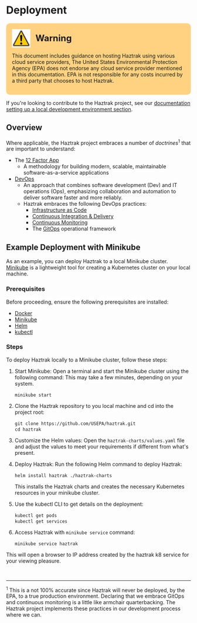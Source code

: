 # Deployment

<div style='background-color: rgba(255,165,0,0.49); border-radius: 10px; padding: 1rem;'>
    <img src="../assets/156px-Warning.svg" alt="Warning" style="vertical-align: middle; width: 50px; height: 50px;">
    <span style="font-size: 24px; font-weight: bold; vertical-align: middle; margin-left: 10px;" >Warning</span>
    <p>
        This document includes guidance on hosting Haztrak using various cloud service providers,
        The United States Environmental Protection Agency (EPA) does not endorse any cloud service provider
        mentioned in this documentation. EPA is not responsible for any costs incurred by a third party
        that chooses to host Haztrak.
    </p>
</div>

If you're looking to contribute to the Haztrak project,
see our [documentation setting up a local development environment section](../development/local-development.md).

## Overview

Where applicable, the Haztrak project embraces a number of _doctrines_<sup>1</sup> that are important to understand:

- The [12 Factor App](https://12factor.net/)
  - A methodology for building modern, scalable, maintainable software-as-a-service applications
- [DevOps](https://www.google.com/search?q=devops)
  - An approach that combines software development (Dev) and IT operations (Ops),
    emphasizing collaboration and automation to deliver software faster and more reliably.
  - Haztrak embraces the following DevOps practices:
    - [Infrastructure as Code](<https://www.google.com/search?q=infrastructure+as+code+(iac)>)
    - [Continuous Integration & Delivery](https://www.google.com/search?q=continuous+integration+and+continuous+delivery)
    - [Continuous Monitoring](https://www.google.com/search?q=continuous+monitoring)
    - The [GitOps](https://www.gitops.tech/) operational framework

## Example Deployment with Minikube

As an example, you can deploy Haztrak to a local Minikube cluster.
[Minikube](https://minikube.sigs.k8s.io/docs/start/) is a lightweight tool for creating a Kubernetes
cluster on your local machine.

### Prerequisites

Before proceeding, ensure the following prerequisites are installed:

- [Docker](https://docs.docker.com/get-docker/)
- [Minikube](https://minikube.sigs.k8s.io/docs/start/)
- [Helm](https://helm.sh/docs/intro/install/)
- [kubectl](https://kubernetes.io/docs/tasks/tools/install-kubectl/)

### Steps

To deploy Haztrak locally to a Minikube cluster, follow these steps:

1. Start Minikube: Open a terminal and start the Minikube cluster using the following command:
   This may take a few minutes, depending on your system.

   ```shell
   minikube start
   ```

2. Clone the Haztrak repository to you local machine and cd into the project root:

   ```shell
   git clone https://github.com/USEPA/haztrak.git
   cd haztrak
   ```

3. Customize the Helm values: Open the `haztrak-charts/values.yaml` file and adjust the
   values to meet your requirements if different from what's present.

4. Deploy Haztrak: Run the following Helm command to deploy Haztrak:

   ```shell
   helm install haztrak ./haztrak-charts
   ```

   This installs the Haztrak charts and creates the necessary Kubernetes resources in your minikube cluster.

5. Use the kubectl CLI to get details on the deployment:

   ```shell
   kubectl get pods
   kubectl get services
   ```

6. Access Haztrak with `minikube service` command:

   ```shell
   minikube service haztrak
   ```

This will open a browser to IP address created by the haztrak k8 service for your viewing pleasure.

<br>
<hr>

<sup>1</sup> This is a not 100% accurate since Haztrak will never be deployed, by the EPA, to a true production
environment. Declaring that we embrace GitOps and continuous monitoring is a little like armchair quarterbacking.
The Haztrak project implements these practices in our development process where we can.
